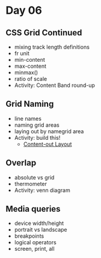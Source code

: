 # Day 06
## CSS Grid Continued
- mixing track length definitions
- fr unit
- min-content
- max-content
- minmax()
- ratio of scale
- Activity: Content Band round-up

## Grid Naming
- line names
- naming grid areas
- laying out by namegrid area
- Activity: build this!
  - [Content-out Layout](https://alistapart.com/article/content-out-layout/#section6)

## Overlap
- absolute vs grid
- thermometer
- Activity: venn diagram

## Media queries
- device width/height
- portrait vs landscape
- breakpoints
- logical operators
- screen, print, all
